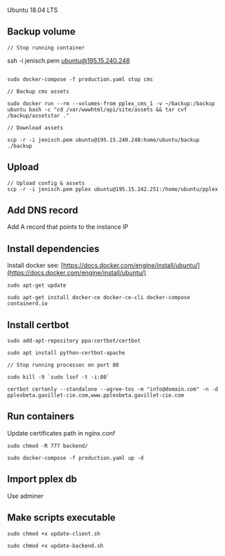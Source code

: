 Ubuntu 18.04 LTS

Backup volume
--- 

```
// Stop running container

```
ssh -i jenisch.pem ubuntu@195.15.240.248
```

sudo docker-compose -f production.yaml stop cms
```
```
// Backup cms assets

sudo docker run --rm --volumes-from pplex_cms_1 -v ~/backup:/backup ubuntu bash -c "cd /var/wwwhtml/api/site/assets && tar cvf /backup/assetstar ."
```
```
// Download assets

scp -r -i jenisch.pem ubuntu@195.15.240.248:home/ubuntu/backup ./backup
```

Upload
---

```
// Upload config & assets
scp -r -i jenisch.pem pplex ubuntu@195.15.242.251:/home/ubuntu/pplex
```

Add DNS record
---

Add A record that points to the instance IP

Install dependencies
---

Install docker see: [https://docs.docker.com/engine/install/ubuntu/](https://docs.docker.com/engine/install/ubuntu/)
```
sudo apt-get update
```
```
sudo apt-get install docker-ce docker-ce-cli docker-compose containerd.io
```



Install certbot
---

```
sudo add-apt-repository ppa:certbot/certbot
```
```
sudo apt install python-certbot-apache
```
```
// Stop running processec on port 80

sudo kill -9 `sudo lsof -t -i:80`
```
```
certbot certonly --standalone --agree-tos -m "info@domain.com" -n -d pplexbeta.gavillet-cie.com,www.pplexbeta.gavillet-cie.com
```

Run containers
---

Update certificates path in nginx.conf

```
sudo chmod -R 777 backend/
```
```
sudo docker-compose -f production.yaml up -d
```

Import pplex db
---

Use adminer

Make scripts executable
---

```
sudo chmod +x update-client.sh
```
```
sudo chmod +x update-backend.sh
```
